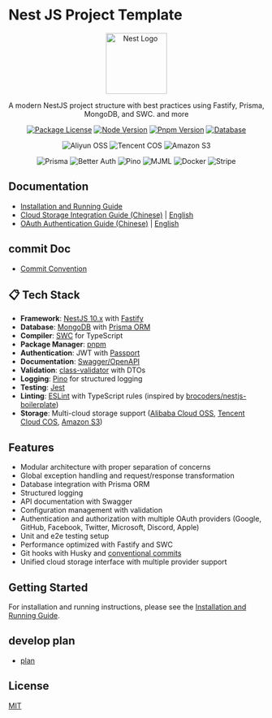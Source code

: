 # Nest JS Project Template

<p align="center">
  <a href="https://nestjs.com/" target="blank"><img src="https://nestjs.com/img/logo-small.svg" width="120" alt="Nest Logo" /></a>
</p>

<p align="center">A modern NestJS project structure with best practices using Fastify, Prisma, MongoDB, and SWC. and more</p>

<p align="center">
  <a href="https://github.com/nestjs/nest" target="_blank"><img src="https://img.shields.io/github/license/nestjs/nest.svg" alt="Package License" /></a>
  <a href="https://nodejs.org/" target="_blank"><img src="https://img.shields.io/badge/node-%3E%3D%2020.0.0-green.svg" alt="Node Version" /></a>
  <a href="https://pnpm.io/" target="_blank"><img src="https://img.shields.io/badge/pnpm-%3E%3D%208.0.0-blue.svg" alt="Pnpm Version" /></a>
  <a href="https://www.mongodb.com/" target="_blank"><img src="https://img.shields.io/badge/database-MongoDB-green.svg" alt="Database" /></a>
</p>

<p align="center">
  <img src="https://img.shields.io/badge/Aliyun-OSS-FF6A00?style=flat-square&logo=alibabacloud&logoColor=white" alt="Aliyun OSS" />
  <img src="https://img.shields.io/badge/Tencent-COS-3399FF?style=flat-square&logo=tencentqq&logoColor=white" alt="Tencent COS" />
  <img src="https://img.shields.io/badge/Amazon-S3-FF9900?style=flat-square&logo=amazons3&logoColor=white" alt="Amazon S3" />
</p>

<p align="center">
  <img src="https://img.shields.io/badge/Prisma-3982CE?style=flat-square&logo=prisma&logoColor=white" alt="Prisma" />
  <img src="https://img.shields.io/badge/Better--Auth-6366F1?style=flat-square&logo=data:image/svg+xml;base64,PHN2ZyB4bWxucz0iaHR0cDovL3d3dy53My5vcmcvMjAwMC9zdmciIHdpZHRoPSIyNCIgaGVpZ2h0PSIyNCIgdmlld0JveD0iMCAwIDI0IDI0IiBmaWxsPSJub25lIiBzdHJva2U9IiNmZmZmZmYiIHN0cm9rZS13aWR0aD0iMiIgc3Ryb2tlLWxpbmVjYXA9InJvdW5kIiBzdHJva2UtbGluZWpvaW49InJvdW5kIj48cmVjdCB4PSIzIiB5PSIxMSIgd2lkdGg9IjE4IiBoZWlnaHQ9IjExIiByeD0iMiIgcnk9IjIiPjwvcmVjdD48cGF0aCBkPSJNNyA5VjdhNiA2IDAgMCAxIDEyIDBWOSI+PC9wYXRoPjwvc3ZnPg==&logoColor=white" alt="Better Auth" />
  <img src="https://img.shields.io/badge/Pino-Logger-11C877?style=flat-square&logo=pino&logoColor=white" alt="Pino" />
  <img src="https://img.shields.io/badge/MJML-Email-EB5757?style=flat-square&logo=mail.ru&logoColor=white" alt="MJML" />
  <img src="https://img.shields.io/badge/Docker-Containers-2496ED?style=flat-square&logo=docker&logoColor=white" alt="Docker" />
  <img src="https://img.shields.io/badge/Stripe-Payments-008CDD?style=flat-square&logo=stripe&logoColor=white" alt="Stripe" />
</p>

## Documentation

- [Installation and Running Guide](./docs/install&run.md)
- [Cloud Storage Integration Guide (Chinese)](./docs/storage-guide.md) | [English](./docs/storage-guide-en.md)
- [OAuth Authentication Guide (Chinese)](./docs/oauth-guide.md) | [English](./docs/oauth-guide-en.md)

## commit Doc

- [Commit Convention](./COMMIT_CONVENTION.md)

## 📋 Tech Stack

- **Framework**: [NestJS 10.x](https://nestjs.com/) with [Fastify](https://www.fastify.io/)
- **Database**: [MongoDB](https://www.mongodb.com/) with [Prisma ORM](https://www.prisma.io/)
- **Compiler**: [SWC](https://swc.rs/) for TypeScript
- **Package Manager**: [pnpm](https://pnpm.io/)
- **Authentication**: JWT with [Passport](https://www.passportjs.org/)
- **Documentation**: [Swagger/OpenAPI](https://swagger.io/)
- **Validation**: [class-validator](https://github.com/typestack/class-validator) with DTOs
- **Logging**: [Pino](https://getpino.io/) for structured logging
- **Testing**: [Jest](https://jestjs.io/)
- **Linting**: [ESLint](https://eslint.org/) with TypeScript rules (inspired by [brocoders/nestjs-boilerplate](https://github.com/brocoders/nestjs-boilerplate))
- **Storage**: Multi-cloud storage support ([Alibaba Cloud OSS](https://www.alibabacloud.com/product/object-storage-service), [Tencent Cloud COS](https://www.tencentcloud.com/products/cos), [Amazon S3](https://aws.amazon.com/s3/))

## Features

- Modular architecture with proper separation of concerns
- Global exception handling and request/response transformation
- Database integration with Prisma ORM
- Structured logging
- API documentation with Swagger
- Configuration management with validation
- Authentication and authorization with multiple OAuth providers (Google, GitHub, Facebook, Twitter, Microsoft, Discord, Apple)
- Unit and e2e testing setup
- Performance optimized with Fastify and SWC
- Git hooks with Husky and [conventional commits](./COMMIT_CONVENTION.md)
- Unified cloud storage interface with multiple provider support

## Getting Started

For installation and running instructions, please see the [Installation and Running Guide](./docs/install&run.md).

## develop plan

- [plan](https://github.com/lifefloating/nestjs-project-template/discussions/11)

## License

[MIT](LICENSE)
